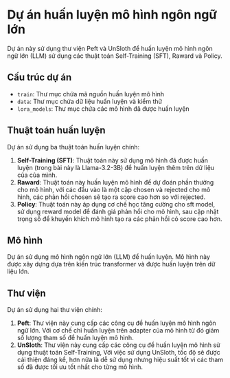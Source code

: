 # Dự án huấn luyện mô hình ngôn ngữ lớn

Dự án này sử dụng thư viện Peft và UnSloth để huấn luyện mô hình ngôn ngữ lớn (LLM) sử dụng các thuật toán Self-Training (SFT), Raward và Policy.

## Cấu trúc dự án

* `train`: Thư mục chứa mã nguồn huấn luyện mô hình
* `data`: Thư mục chứa dữ liệu huấn luyện và kiểm thử
* `lora_models`: Thư mục chứa các mô hình đã được huấn luyện

## Thuật toán huấn luyện

Dự án sử dụng ba thuật toán huấn luyện chính:

1. **Self-Training (SFT)**: Thuật toán này sử dụng mô hình đã được huấn luyện (trong bài này là Llama-3.2-3B) để huấn luyện thêm trên dữ liệu của của mình.
2. **Raward**: Thuật toán này huấn luyện mô hình để dự đoán phần thưởng cho mô hình, với các đầu vào là một cặp chosen và rejected cho mô hình, các phản hồi chosen sẽ tạo ra score cao hơn so với rejected.
3. **Policy**: Thuật toán này áp dụng cơ chế học tăng cường cho sft model, sử dụng reward model để đánh giá phản hồi cho mô hình, sau cập nhật trọng số để khuyến khích mô hình tạo ra các phản hồi có score cao hơn.

## Mô hình

Dự án sử dụng mô hình ngôn ngữ lớn (LLM) để huấn luyện. Mô hình này được xây dựng dựa trên kiến trúc transformer và được huấn luyện trên dữ liệu lớn.

## Thư viện

Dự án sử dụng hai thư viện chính:

1. **Peft**: Thư viện này cung cấp các công cụ để huấn luyện mô hình ngôn ngữ lớn. Với cơ chế chỉ huấn luyện trên adapter của mô hình từ đó giảm số lượng tham số để huấn luyện mô hình.
2. **UnSloth**: Thư viện này cung cấp các công cụ để huấn luyện mô hình sử dụng thuật toán Self-Training, Với việc sử dụng UnSloth, tốc độ sẽ được cải thiện đáng kể, hơn nữa là dễ sử dụng nhưng hiệu suất tốt vì các tham số đã được tối ưu tốt nhất cho từng mô hình.